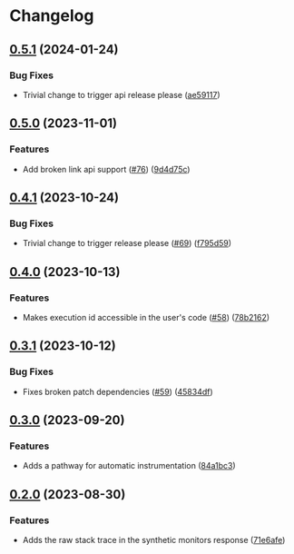 # Changelog

## [0.5.1](https://github.com/GoogleCloudPlatform/synthetics-sdk-nodejs/compare/synthetics-sdk-api-v0.5.0...synthetics-sdk-api-v0.5.1) (2024-01-24)


### Bug Fixes

* Trivial change to trigger api release please ([ae59117](https://github.com/GoogleCloudPlatform/synthetics-sdk-nodejs/commit/ae591175e66db527a6c37421d1147626a5e162a8))

## [0.5.0](https://github.com/GoogleCloudPlatform/synthetics-sdk-nodejs/compare/synthetics-sdk-api-v0.4.1...synthetics-sdk-api-v0.5.0) (2023-11-01)


### Features

* Add broken link api support ([#76](https://github.com/GoogleCloudPlatform/synthetics-sdk-nodejs/issues/76)) ([9d4d75c](https://github.com/GoogleCloudPlatform/synthetics-sdk-nodejs/commit/9d4d75c235a95cba528adfb89c553d5e50a9d256))

## [0.4.1](https://github.com/GoogleCloudPlatform/synthetics-sdk-nodejs/compare/synthetics-sdk-api-v0.4.0...synthetics-sdk-api-v0.4.1) (2023-10-24)


### Bug Fixes

* Trivial change to trigger release please ([#69](https://github.com/GoogleCloudPlatform/synthetics-sdk-nodejs/issues/69)) ([f795d59](https://github.com/GoogleCloudPlatform/synthetics-sdk-nodejs/commit/f795d59cd649409ea71bd6a304408da4f67aacd2))

## [0.4.0](https://github.com/GoogleCloudPlatform/synthetics-sdk-nodejs/compare/synthetics-sdk-api-v0.3.1...synthetics-sdk-api-v0.4.0) (2023-10-13)


### Features

* Makes execution id accessible in the user's code ([#58](https://github.com/GoogleCloudPlatform/synthetics-sdk-nodejs/issues/58)) ([78b2162](https://github.com/GoogleCloudPlatform/synthetics-sdk-nodejs/commit/78b216235b9671c47b4c943a2bec0f007f95faff))

## [0.3.1](https://github.com/GoogleCloudPlatform/synthetics-sdk-nodejs/compare/synthetics-sdk-api-v0.3.0...synthetics-sdk-api-v0.3.1) (2023-10-12)


### Bug Fixes

* Fixes broken patch dependencies ([#59](https://github.com/GoogleCloudPlatform/synthetics-sdk-nodejs/issues/59)) ([45834df](https://github.com/GoogleCloudPlatform/synthetics-sdk-nodejs/commit/45834dfad0c494f1117465095e9c85929929915b))

## [0.3.0](https://github.com/GoogleCloudPlatform/synthetics-sdk-nodejs/compare/synthetics-sdk-api-v0.2.0...synthetics-sdk-api-v0.3.0) (2023-09-20)


### Features

* Adds a pathway for automatic instrumentation ([84a1bc3](https://github.com/GoogleCloudPlatform/synthetics-sdk-nodejs/commit/84a1bc31c7ec5a53a1c082cb5b28c882dce3f462))

## [0.2.0](https://github.com/GoogleCloudPlatform/synthetics-sdk-nodejs/compare/synthetics-sdk-api-v0.1.0...synthetics-sdk-api-v0.2.0) (2023-08-30)


### Features

* Adds the raw stack trace in the synthetic monitors response ([71e6afe](https://github.com/GoogleCloudPlatform/synthetics-sdk-nodejs/commit/71e6afebc69a3f2f9ae31e8b683a5b43e89adfcd))
